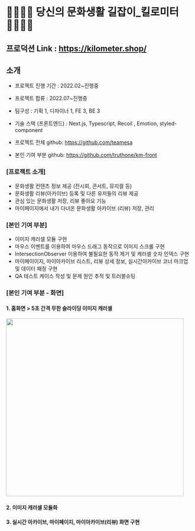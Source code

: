 # 🚶‍♂️🚶‍♀️ 당신의 문화생활 길잡이_킬로미터🚶‍♂️🚶‍♀️
## 프로덕션 Link : https://kilometer.shop/

## 소개

- 프로젝트 진행 기간 : 2022.02~진행중
- 프로젝트 합류 : 2022.07~진행중
- 팀구성 : 기획 1, 디자이너 1, FE 3, BE 3
- 기술 스택 (프론트엔드) : Next.js, Typescript, Recoil , Emotion, styled-component

- 프로젝트 전체 github: https://github.com/teamesa
- 본인 기여 부분 github: https://github.com/truthone/km-front

### [프로젝트 소개]
- 문화생활 컨텐츠 정보 제공 (전시회, 콘서트, 뮤지컬 등)
- 문화생활 리뷰(아카이브) 등록 및 다른 유저들의 리뷰 제공
- 관심 있는 문화생활 저장, 리뷰 좋아요 기능
- 마이페이지에서 내가 다녀온 문화생활 아카이브 (리뷰) 저장, 관리

### [본인 기여 부분]
- 이미지 캐러셀 모듈 구현
- 마우스 이벤트를 이용하여 마우스 드래그 동작으로 이미지 스크롤 구현
- IntersectionObserver 이용하여 불필요한 동작 제거 및 캐러셀 숫자 인덱스 구현
- 마이페이이지, 마이아카이브 리스트, 리뷰 상세 정보, 실시간아카이브 코너 마크업 및 데이터 패칭 구현
- QA 테스트 케이스 작성 및 문제 원인 추적 및 트러블슈팅

### [본인 기여 부분 - 화면]

#### 1. 홈화면 > 5초 간격 무한 슬라이딩 이미지 캐러셀
<img src="https://user-images.githubusercontent.com/32234327/231047854-cb4deb78-dd36-46f4-bd18-ba99ea6c2acf.png" width="480px">

#### 2. 이미지 캐러셀 모듈화

#### 3. 실시간 아카이브, 마이페이지, 마이아카이브(리뷰) 화면 구현 

